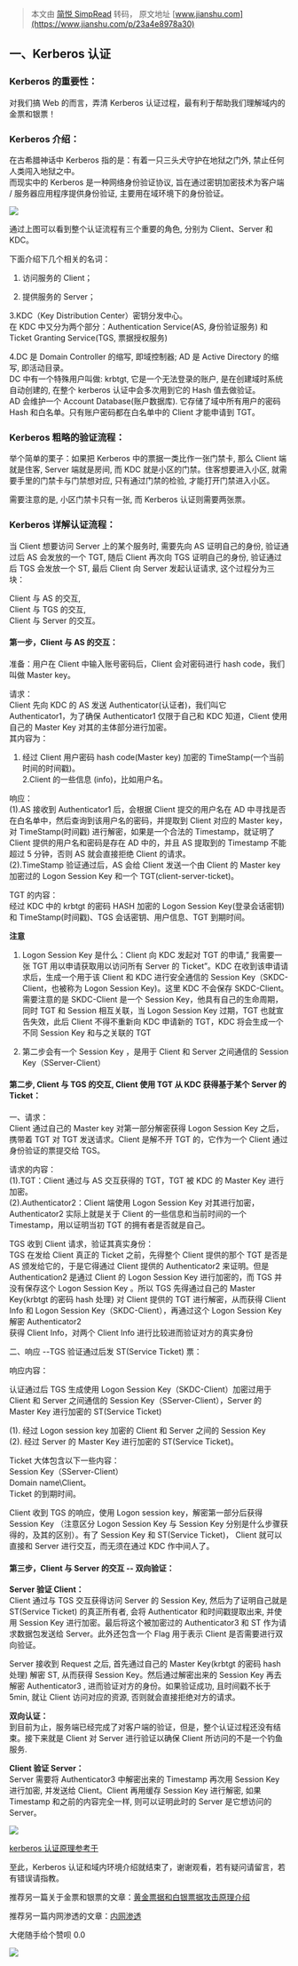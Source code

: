 > 本文由 [简悦 SimpRead](http://ksria.com/simpread/) 转码， 原文地址 [www.jianshu.com](https://www.jianshu.com/p/23a4e8978a30)

一、Kerberos 认证
-------------

### Kerberos 的重要性：

对我们搞 Web 的而言，弄清 Kerberos 认证过程，最有利于帮助我们理解域内的金票和银票！

### Kerberos 介绍：

在古希腊神话中 Kerberos 指的是：有着一只三头犬守护在地狱之门外, 禁止任何人类闯入地狱之中。  
而现实中的 Kerberos 是一种网络身份验证协议, 旨在通过密钥加密技术为客户端 / 服务器应用程序提供身份验证, 主要用在域环境下的身份验证。

![](http://upload-images.jianshu.io/upload_images/18786052-dd6b64ef35191574.png)

通过上图可以看到整个认证流程有三个重要的角色, 分别为 Client、Server 和 KDC。

下面介绍下几个相关的名词：

1.  访问服务的 Client；
    
2.  提供服务的 Server；
    

3.KDC（Key Distribution Center）密钥分发中心。  
在 KDC 中又分为两个部分：Authentication Service(AS, 身份验证服务) 和 Ticket Granting Service(TGS, 票据授权服务)

4.DC 是 Domain Controller 的缩写, 即域控制器; AD 是 Active Directory 的缩写, 即活动目录。  
DC 中有一个特殊用户叫做: krbtgt, 它是一个无法登录的账户, 是在创建域时系统自动创建的, 在整个 kerberos 认证中会多次用到它的 Hash 值去做验证。  
AD 会维护一个 Account Database(账户数据库). 它存储了域中所有用户的密码 Hash 和白名单。只有账户密码都在白名单中的 Client 才能申请到 TGT。

### Kerberos 粗略的验证流程：

举个简单的栗子：如果把 Kerberos 中的票据一类比作一张门禁卡, 那么 Client 端就是住客, Server 端就是房间, 而 KDC 就是小区的门禁。住客想要进入小区, 就需要手里的门禁卡与门禁想对应, 只有通过门禁的检验, 才能打开门禁进入小区。

需要注意的是, 小区门禁卡只有一张, 而 Kerberos 认证则需要两张票。

### Kerberos 详解认证流程：

当 Client 想要访问 Server 上的某个服务时, 需要先向 AS 证明自己的身份, 验证通过后 AS 会发放的一个 TGT, 随后 Client 再次向 TGS 证明自己的身份, 验证通过后 TGS 会发放一个 ST, 最后 Client 向 Server 发起认证请求, 这个过程分为三块：

Client 与 AS 的交互,  
Client 与 TGS 的交互,  
Client 与 Server 的交互。

#### 第一步，Client 与 AS 的交互：

准备：用户在 Client 中输入账号密码后，Client 会对密码进行 hash code，我们叫做 Master key。

请求：  
Client 先向 KDC 的 AS 发送 Authenticator(认证者)，我们叫它 Authenticator1，为了确保 Authenticator1 仅限于自己和 KDC 知道，Client 使用自己的 Master Key 对其的主体部分进行加密。  
其内容为：  
1. 经过 Client 用户密码 hash code(Master key) 加密的 TimeStamp(一个当前时间的时间戳)。  
2.Client 的一些信息 (info)，比如用户名。

响应：  
(1).AS 接收到 Authenticator1 后，会根据 Client 提交的用户名在 AD 中寻找是否在白名单中，然后查询到该用户名的密码，并提取到 Client 对应的 Master key，对 TimeStamp(时间戳) 进行解密，如果是一个合法的 Timestamp，就证明了 Client 提供的用户名和密码是存在 AD 中的，并且 AS 提取到的 Timestamp 不能超过 5 分钟，否则 AS 就会直接拒绝 Client 的请求。  
(2).TimeStamp 验证通过后，AS 会给 Client 发送一个由 Client 的 Master key 加密过的 Logon Session Key 和一个 TGT(client-server-ticket)。

TGT 的内容：  
经过 KDC 中的 krbtgt 的密码 HASH 加密的 Logon Session Key(登录会话密钥) 和 TimeStamp(时间戳)、TGS 会话密钥、用户信息、TGT 到期时间。

**注意**

1.  Logon Session Key 是什么：Client 向 KDC 发起对 TGT 的申请,” 我需要一张 TGT 用以申请获取用以访问所有 Server 的 Ticket”。KDC 在收到该申请请求后，生成一个用于该 Client 和 KDC 进行安全通信的 Session Key（SKDC-Client，也被称为 Logon Session Key)。这里 KDC 不会保存 SKDC-Client。  
    需要注意的是 SKDC-Client 是一个 Session Key，他具有自己的生命周期，同时 TGT 和 Session 相互关联，当 Logon Session Key 过期，TGT 也就宣告失效，此后 Client 不得不重新向 KDC 申请新的 TGT，KDC 将会生成一个不同 Session Key 和与之关联的 TGT
    
2.  第二步会有一个 Session Key ，是用于 Client 和 Server 之间通信的 Session Key（SServer-Client）
    

#### 第二步, Client 与 TGS 的交互, Client 使用 TGT 从 KDC 获得基于某个 Server 的 Ticket：

一、请求：  
Client 通过自己的 Master key 对第一部分解密获得 Logon Session Key 之后，携带着 TGT 对 TGT 发送请求。Client 是解不开 TGT 的，它作为一个 Client 通过身份验证的票提交给 TGS。

请求的内容：  
(1).TGT：Client 通过与 AS 交互获得的 TGT，TGT 被 KDC 的 Master Key 进行加密。  
(2).Authenticator2：Client 端使用 Logon Session Key 对其进行加密，Authenticator2 实际上就是关于 Client 的一些信息和当前时间的一个 Timestamp，用以证明当初 TGT 的拥有者是否就是自己。

TGS 收到 Client 请求，验证其真实身份：  
TGS 在发给 Client 真正的 Ticket 之前，先得整个 Client 提供的那个 TGT 是否是 AS 颁发给它的，于是它得通过 Client 提供的 Authenticator2 来证明。但是 Authentication2 是通过 Client 的 Logon Session Key 进行加密的，而 TGS 并没有保存这个 Logon Session Key 。所以 TGS 先得通过自己的 Master Key{krbtgt 的密码 hash 处理} 对 Client 提供的 TGT 进行解密，从而获得 Client Info 和 Logon Session Key（SKDC-Client），再通过这个 Logon Session Key 解密 Authenticator2  
获得 Client Info，对两个 Client Info 进行比较进而验证对方的真实身份

二、响应 --TGS 验证通过后发 ST(Service Ticket) 票：

响应内容：

认证通过后 TGS 生成使用 Logon Session Key（SKDC-Client）加密过用于 Client 和 Server 之间通信的 Session Key（SServer-Client），Server 的 Master Key 进行加密的 ST(Service Ticket)

(1). 经过 Logon session key 加密的 Client 和 Server 之间的 Session Key  
(2). 经过 Server 的 Master Key 进行加密的 ST(Service Ticket)。

Ticket 大体包含以下一些内容：  
Session Key（SServer-Client）  
Domain name\Client。  
Ticket 的到期时间。

Client 收到 TGS 的响应，使用 Logon session key，解密第一部分后获得 Session Key （注意区分 Logon Session Key 与 Session Key 分别是什么步骤获得的，及其的区别）。有了 Session Key 和 ST(Service Ticket)， Client 就可以直接和 Server 进行交互，而无须在通过 KDC 作中间人了。

#### 第三步，Client 与 Server 的交互 -- 双向验证：

**Server 验证 Client：**  
Client 通过与 TGS 交互获得访问 Server 的 Session Key, 然后为了证明自己就是 ST(Service Ticket) 的真正所有者, 会将 Authenticator 和时间戳提取出来, 并使用 Session Key 进行加密。最后将这个被加密过的 Authenticator3 和 ST 作为请求数据包发送给 Server。此外还包含一个 Flag 用于表示 Client 是否需要进行双向验证。

Server 接收到 Request 之后, 首先通过自己的 Master Key(krbtgt 的密码 hash 处理) 解密 ST, 从而获得 Session Key。然后通过解密出来的 Session Key 再去解密 Authenticator3 , 进而验证对方的身份。如果验证成功, 且时间戳不长于 5min, 就让 Client 访问对应的资源, 否则就会直接拒绝对方的请求。

**双向认证：**  
到目前为止，服务端已经完成了对客户端的验证，但是，整个认证过程还没有结束。接下来就是 Client 对 Server 进行验证以确保 Client 所访问的不是一个钓鱼服务.

**Client 验证 Server：**  
Server 需要将 Authenticator3 中解密出来的 Timestamp 再次用 Session Key 进行加密, 并发送给 Client。Client 再用缓存 Session Key 进行解密, 如果 Timestamp 和之前的内容完全一样, 则可以证明此时的 Server 是它想访问的 Server。

![](http://upload-images.jianshu.io/upload_images/18786052-4acd52a97eae2cff.png)

[kerberos 认证原理参考于](https://links.jianshu.com/go?to=https%3A%2F%2Fblog.csdn.net%2Fsky_jiangcheng%2Farticle%2Fdetails%2F81070240)

至此，Kerberos 认证和域内环境介绍就结束了，谢谢观看，若有疑问请留言，若有错误请指教。

推荐另一篇关于金票和银票的文章：[黄金票据和白银票据攻击原理介绍](https://www.jianshu.com/p/4936da524040)

推荐另一篇内网渗透的文章：[内网渗透](https://www.jianshu.com/p/27c3cfd4cb30)

大佬随手给个赞呗 0.0

![](http://upload-images.jianshu.io/upload_images/18786052-626404db3bb20f62.png)
